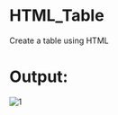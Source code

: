 # HTML_Table

Create a table using HTML


# Output:
![1](https://user-images.githubusercontent.com/91781810/230782607-e27e3039-11cc-4f89-83a9-1642f1a2be1a.jpg)
